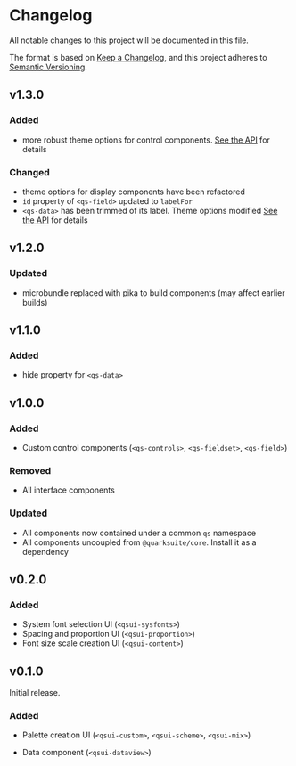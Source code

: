 # Changelog

All notable changes to this project will be documented in this file.

The format is based on [Keep a Changelog](https://keepachangelog.com/en/1.0.0/), and this project adheres to [Semantic Versioning](https://semver.org/spec/v2.0.0.html).

## v1.3.0

### Added

+ more robust theme options for control components. [See the API](API.md) for details

### Changed

+ theme options for display components have been refactored
+ `id` property of `<qs-field>` updated to `labelFor`
+ `<qs-data>` has been trimmed of its label. Theme options modified [See the API](API.md) for details

## v1.2.0

### Updated

+ microbundle replaced with pika to build components (may affect earlier builds)

## v1.1.0

### Added

+ hide property for `<qs-data>`

## v1.0.0

### Added

+ Custom control components (`<qs-controls>`, `<qs-fieldset>`, `<qs-field>`)

### Removed

+ All interface components

### Updated

+ All components now contained under a common `qs` namespace
+ All components uncoupled from `@quarksuite/core`. Install it as a dependency

## v0.2.0

### Added

+ System font selection UI (`<qsui-sysfonts>`)
+ Spacing and proportion UI (`<qsui-proportion>`)
+ Font size scale creation UI (`<qsui-content>`)
## v0.1.0

Initial release.

### Added

+ Palette creation UI (`<qsui-custom>`, `<qsui-scheme>`, `<qsui-mix>`)

+ Data component (`<qsui-dataview>`)
